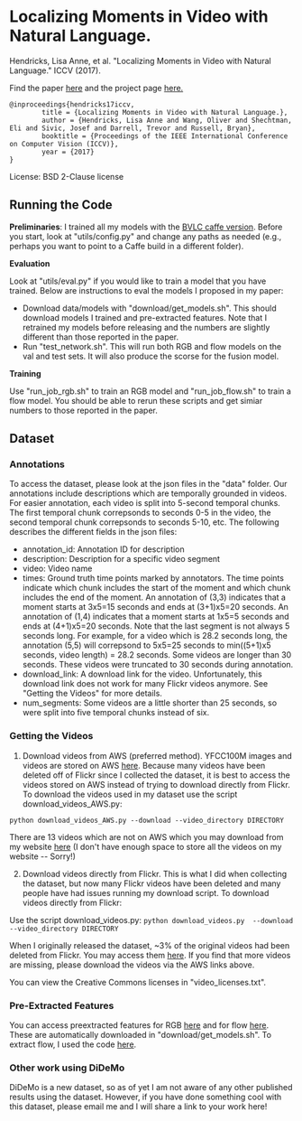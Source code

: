 # Localizing Moments in Video with Natural Language.

Hendricks, Lisa Anne, et al. "Localizing Moments in Video with Natural Language." ICCV (2017).

Find the paper [here](https://arxiv.org/pdf/1708.01641.pdf) and the project page [here.](https://people.eecs.berkeley.edu/~lisa_anne/didemo.html)

```
@inproceedings{hendricks17iccv, 
        title = {Localizing Moments in Video with Natural Language.}, 
        author = {Hendricks, Lisa Anne and Wang, Oliver and Shechtman, Eli and Sivic, Josef and Darrell, Trevor and Russell, Bryan}, 
        booktitle = {Proceedings of the IEEE International Conference on Computer Vision (ICCV)}, 
        year = {2017} 
}
```

License: BSD 2-Clause license

## Running the Code

**Preliminaries**:  I trained all my models with the [BVLC caffe version](https://github.com/BVLC/caffe).  Before you start, look at "utils/config.py" and change any paths as needed (e.g., perhaps you want to point to a Caffe build in a different folder).

**Evaluation**

Look at "utils/eval.py" if you would like to train a model that you have trained.  Below are instructions to eval the models I proposed in my paper:

* Download data/models with "download/get_models.sh".  This should download models I trained and pre-extracted features.  Note that I retrained my models before releasing and the numbers are slightly different than those reported in the paper.
* Run "test_network.sh".  This will run both RGB and flow models on the val and test sets.  It will also produce the scorse for the fusion model.  

**Training**

Use "run_job_rgb.sh" to train an RGB model and "run_job_flow.sh" to train a flow model.  You should be able to rerun these scripts and get simiar numbers to those reported in the paper.

## Dataset

### Annotations

To access the dataset, please look at the json files in the "data" folder.  Our annotations include descriptions which are temporally grounded in videos.  For easier annotation, each video is split into 5-second temporal chunks.  The first temporal chunk correpsonds to seconds 0-5 in the video, the second temporal chunk correpsonds to seconds 5-10, etc.  The following describes the different fields in the json files:

* annotation_id: Annotation ID for description
* description: Description for a specific video segment
* video: Video name
* times: Ground truth time points marked by annotators.  The time points indicate which chunk includes the start of the moment and which chunk includes the end of the moment.  An annotation of (3,3) indicates that a moment starts at 3x5=15 seconds and ends at (3+1)x5=20 seconds.  An annotation of (1,4) indicates that a moment starts at 1x5=5 seconds and ends at (4+1)x5=20 seconds.  Note that the last segment is not always 5 seconds long.  For example, for a video which is 28.2 seconds long, the annotation (5,5) will correpsond to 5x5=25 seconds to min((5+1)x5 seconds, video length) = 28.2 seconds.  Some videos are longer than 30 seconds.  These videos were truncated to 30 seconds during annotation.
* download_link: A download link for the video.  Unfortunately, this download link does not work for many Flickr videos anymore.  See "Getting the Videos" for more details.
* num_segments:  Some videos are a little shorter than 25 seconds, so were split into five temporal chunks instead of six.

### Getting the Videos

1.  Download videos from AWS (preferred method).  YFCC100M images and videos are stored on AWS [here](https://multimedia-commons.s3-us-west-2.amazonaws.com/data/videos/mp4/).  Because many videos have been deleted off of Flickr since I collected the dataset, it is best to access the videos stored on AWS instead of trying to download directly from Flickr.  To download the videos used in my dataset use the script download_videos_AWS.py:

`python download_videos_AWS.py --download --video_directory DIRECTORY`

There are 13 videos which are not on AWS which you may download from my website [here](https://people.eecs.berkeley.edu/~lisa_anne/didemo/data/missing_videos/missing_videos_AWS.zip) (I don't have enough space to store all the videos on my website -- Sorry!)

2.  Download videos directly from Flickr.  This is what I did when collecting the dataset, but now many Flickr videos have been deleted and many people have had issues running my download script.  To download videos directly from Flickr:

Use the script download_videos.py:
`python download_videos.py  --download --video_directory DIRECTORY`

When I originally released the dataset, ~3% of the original videos had been deleted from Flickr.  You may access them [here](https://people.eecs.berkeley.edu/~lisa_anne/didemo/data/missing_videos/missing_videos.zip).  If you find that more videos are missing, please download the videos via the AWS links above.

You can view the Creative Commons licenses in "video_licenses.txt".

### Pre-Extracted Features

You can access preextracted features for RGB [here](https://people.eecs.berkeley.edu/~lisa_anne/didemo/data/average_fc7.h5) and for flow [here](https://people.eecs.berkeley.edu/~lisa_anne/didemo/data/average_global_flow.h5).  These are automatically downloaded in "download/get_models.sh".  To extract flow, I used the code [here](https://github.com/wanglimin/dense_flow).

### Other work using DiDeMo

DiDeMo is a new dataset, so as of yet I am not aware of any other published results using the dataset.  However, if you have done something cool with this dataset, please email me and I will share a link to your work here!
